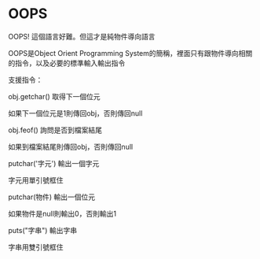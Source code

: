 # OOPS
OOPS! 這個語言好難。但這才是純物件導向語言

OOPS是Object Orient Programming System的簡稱，裡面只有跟物件導向相關的指令，以及必要的標準輸入輸出指令

支援指令：

obj.getchar() 取得下一個位元

如果下一個位元是1則傳回obj，否則傳回null

obj.feof() 詢問是否到檔案結尾

如果到檔案結尾則傳回obj，否則傳回null

putchar('字元') 輸出一個字元

字元用單引號框住

putchar(物件) 輸出一個位元

如果物件是null則輸出0，否則輸出1

puts("字串") 輸出字串

字串用雙引號框住
